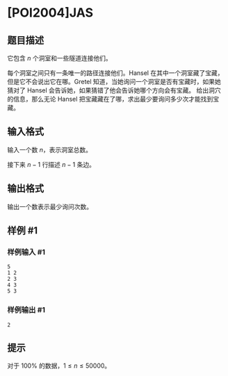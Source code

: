 # [POI2004]JAS

## 题目描述

 它包含 $n$ 个洞室和一些隧道连接他们。

每个洞室之间只有一条唯一的路径连接他们。Hansel 在其中一个洞室藏了宝藏，但是它不会说出它在哪。Gretel 知道，当她询问一个洞室是否有宝藏时，如果她猜对了 Hansel 会告诉她，如果猜错了他会告诉她哪个方向会有宝藏。 给出洞穴的信息，那么无论 Hansel 把宝藏藏在了哪，求出最少要询问多少次才能找到宝藏。

## 输入格式

输入一个数 $n$，表示洞室总数。

接下来 $n-1$ 行描述 $n-1$ 条边。

## 输出格式

输出一个数表示最少询问次数。

## 样例 #1

### 样例输入 #1
```
5
1 2
2 3
4 3
5 3
```

### 样例输出 #1

```
2
```

## 提示

对于 $100\%$ 的数据，$1\le n\le50000$。

